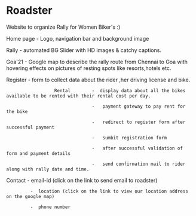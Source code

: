 # Roadster
Website to organize Rally for Women Biker's :)

Home page     - Logo, navigation bar and background image

Rally         - automated BG Slider with HD images & catchy captions.

Goa'21        - Google map to describe the rally route from Chennai to Goa with hovering effects on pictures of resting spots like resorts,hotels etc.

Register      - form to collect data about the rider ,her driving license and bike.

                      Rental        -  display data about all the bikes available to be rented with their rental cost per day.
                      
                                    -   payment gateway to pay rent for the bike
                                    
                                    -   redirect to register form after successful payment
                                    
                                    -   sumbit registration form
                                    
                                    -   after successful validation of form and payment details
                                    
                                    -   send confirmation mail to rider along with rally date and time.
                                    
Contact      -  email-id (click on the link to send email to roadster)

             -  location (click on the link to view our location address on the google map)
             
             -  phone number
